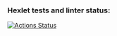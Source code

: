 ### Hexlet tests and linter status:
[![Actions Status](https://github.com/YuriyShu1ga/frontend-project-lvl3/workflows/hexlet-check/badge.svg)](https://github.com/YuriyShu1ga/frontend-project-lvl3/actions)